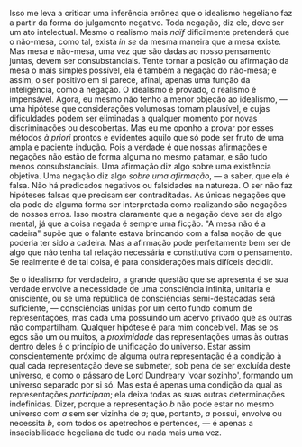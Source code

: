Isso me leva a criticar uma inferência errônea que o idealismo hegeliano faz a partir da forma do julgamento negativo. Toda negação, diz ele, deve ser um ato intelectual. Mesmo o realismo mais _naïf_ dificilmente pretenderá que o não-mesa, como tal, exista _in se_ da mesma maneira que a mesa existe. Mas mesa e não-mesa, uma vez que são dadas ao nosso pensamento juntas, devem ser consubstanciais. Tente tornar a posição ou afirmação da mesa o mais simples possível, ela é também a negação do não-mesa; e assim, o ser positivo em si parece, afinal, apenas uma função da inteligência, como a negação. O idealismo é provado, o realismo é impensável. Agora, eu mesmo não tenho a menor objeção ao idealismo, — uma hipótese que considerações volumosas tornam plausível, e cujas dificuldades podem ser eliminadas a qualquer momento por novas discriminações ou descobertas. Mas eu me oponho a provar por esses métodos _à priori_ prontos e evidentes aquilo que só pode ser fruto de uma ampla e paciente indução. Pois a verdade é que nossas afirmações e negações não estão de forma alguma no mesmo patamar, e são tudo menos consubstanciais. Uma afirmação diz algo sobre uma existência objetiva. Uma negação diz algo _sobre uma afirmação_, — a saber, que ela é falsa. Não há predicados negativos ou falsidades na natureza. O ser não faz hipóteses falsas que precisam ser contraditadas. As únicas negações que ela pode de alguma forma ser interpretada como realizando são negações de nossos erros. Isso mostra claramente que a negação deve ser de algo mental, já que a coisa negada é sempre uma ficção. "A mesa não é a cadeira" supõe que o falante estava brincando com a falsa noção de que poderia ter sido a cadeira. Mas a afirmação pode perfeitamente bem ser de algo que não tenha tal relação necessária e constitutiva com o pensamento. Se realmente é de tal coisa, é para considerações mais difíceis decidir.

Se o idealismo for verdadeiro, a grande questão que se apresenta é se sua verdade envolve a necessidade de uma consciência infinita, unitária e onisciente, ou se uma república de consciências semi-destacadas será suficiente, — consciências unidas por um certo fundo comum de representações, mas cada uma possuindo um acervo privado que as outras não compartilham. Qualquer hipótese é para mim concebível. Mas se os egos são um ou muitos, a _proximidade_ das representações umas às outras dentro deles é o princípio de unificação do universo. Estar assim conscientemente próximo de alguma outra representação é a condição à qual cada representação deve se submeter, sob pena de ser excluída deste universo, e como o pássaro de Lord Dundreary 'voar sozinho', formando um universo separado por si só. Mas esta é apenas uma condição da qual as representações _participam_; ela deixa todas as suas outras determinações indefinidas. Dizer, porque a representação _b_ não pode estar no mesmo universo com _a_ sem ser vizinha de _a_; que, portanto, _a_ possui, envolve ou necessita _b_, com todos os apetrechos e pertences, — é apenas a insaciabilidade hegeliana do tudo ou nada mais uma vez.